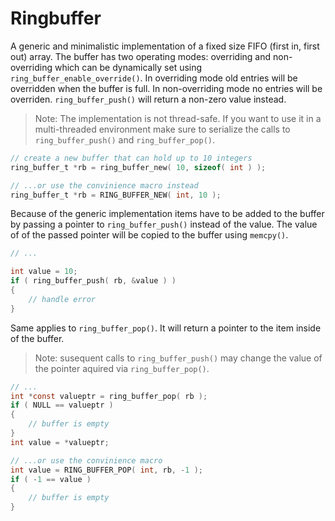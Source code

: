 # Ringbuffer

A generic and minimalistic implementation of a fixed size FIFO (first in, first 
out) array.
The buffer has two operating modes: overriding and non-overriding which can be
dynamically set using `ring_buffer_enable_override()`.
In overriding mode old entries will be overridden when the buffer is full.
In non-overriding mode no entries will be overriden. `ring_buffer_push()` will
return a non-zero value instead.

> Note: The implementation is not thread-safe. If you want to use it in a 
> multi-threaded environment make sure to serialize the calls to 
> `ring_buffer_push()` and `ring_buffer_pop()`.

```c
// create a new buffer that can hold up to 10 integers
ring_buffer_t *rb = ring_buffer_new( 10, sizeof( int ) );

// ...or use the convinience macro instead
ring_buffer_t *rb = RING_BUFFER_NEW( int, 10 );
```

Because of the generic implementation items have to be added to the buffer by
passing a pointer to `ring_buffer_push()` instead of the value. The value of 
of the passed pointer will be copied to the buffer using `memcpy()`.

```c
// ...

int value = 10;
if ( ring_buffer_push( rb, &value ) )
{
    // handle error
}
```

Same applies to `ring_buffer_pop()`. It will return a pointer to the item 
inside of the buffer. 

> Note: susequent calls to `ring_buffer_push()` may change the value
> of the pointer aquired via `ring_buffer_pop()`.

```c
// ...
int *const valueptr = ring_buffer_pop( rb );
if ( NULL == valueptr )
{
    // buffer is empty
}
int value = *valueptr; 

// ...or use the convinience macro
int value = RING_BUFFER_POP( int, rb, -1 );
if ( -1 == value )
{
    // buffer is empty
}
```

